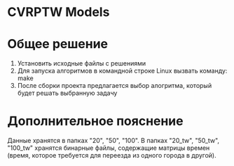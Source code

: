 # CVRPTW Models

# Общее решение

1. Установить исходные файлы с решениями 
2. Для запуска алгоритмов в командной строке Linux вызвать команду: make
3. После сборки проекта предлагается выбор алогритма, который будет решать выбранную задачу

# Дополнительное пояснение
Данные хранятся в папках "20", "50", "100". В папкаx "20_tw", "50_tw", "100_tw" хранятся бинарные файлы, содержащие матрицы времен (время, которое требуется для переезда из одного города в другой).
